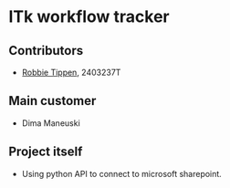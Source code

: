 # ITk workflow tracker

## Contributors
- [Robbie Tippen](https://stgit.dcs.gla.ac.uk/2403237t), 2403237T

## Main customer
- Dima Maneuski


## Project itself
- Using python API to connect to microsoft sharepoint.

